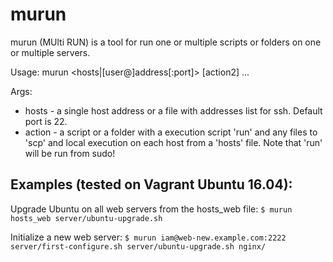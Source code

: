 # murun
murun (MUlti RUN) is a tool for run one or multiple scripts or folders on one or multiple servers.

Usage: murun <hosts|[user@]address[:port]> <action> [action2] ...

Args:
- hosts - a single host address or a file with addresses list for ssh. Default port is 22.
- action - a script or a folder with a execution script 'run' and any files to 'scp' and local execution on each host from a 'hosts' file. Note that 'run' will be run from sudo!

## Examples (tested on Vagrant Ubuntu 16.04):

Upgrade Ubuntu on all web servers from the hosts_web file:
`$ murun hosts_web server/ubuntu-upgrade.sh`

Initialize a new web server:
`$ murun iam@web-new.example.com:2222 server/first-configure.sh server/ubuntu-upgrade.sh nginx/`
